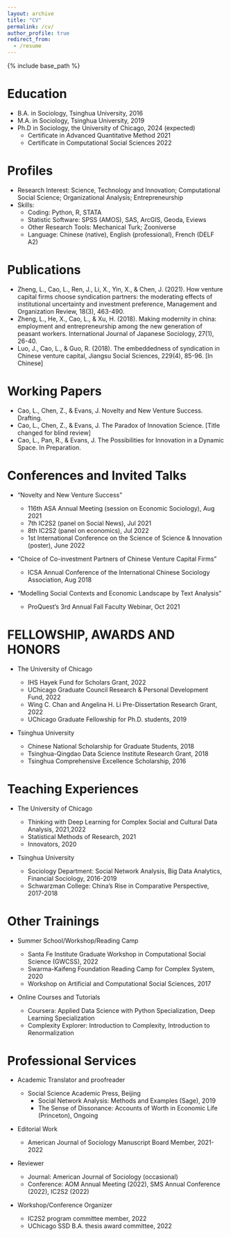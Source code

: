 ```yaml
---
layout: archive
title: "CV"
permalink: /cv/
author_profile: true
redirect_from:
  - /resume
---
```


{% include base_path %}

Education
======
* B.A. in Sociology, Tsinghua University,                                                    2016
* M.A. in Sociology, Tsinghua University,                                                    2019
* Ph.D in Sociology, the University of Chicago,                                              2024 (expected)
  * Certificate in Advanced Quantitative Method                                              2021
  * Certificate in Computational Social Sciences                                             2022


Profiles
======
* Research Interest: Science, Technology and Innovation; Computational Social Science; Organizational Analysis; Entrepreneurship
* Skills: 
  * Coding: Python, R, STATA
  * Statistic Software: SPSS (AMOS), SAS, ArcGIS, Geoda, Eviews
  * Other Research Tools: Mechanical Turk; Zooniverse
  * Language: Chinese (native), English (professional), French (DELF A2)


Publications
======
* Zheng, L., Cao, L., Ren, J., Li, X., Yin, X., & Chen, J. (2021). How venture capital firms choose syndication partners: the moderating effects of institutional uncertainty and investment preference, Management and Organization Review, 18(3), 463-490. 
* Zheng, L., He, X., Cao, L., & Xu, H. (2018). Making modernity in china: employment and entrepreneurship among the new generation of peasant workers. International Journal of Japanese Sociology, 27(1), 26-40.
* Luo, J., Cao, L., & Guo, R. (2018). The embeddedness of syndication in Chinese venture capital, Jiangsu Social Sciences, 229(4), 85-96. [In Chinese]
  

Working Papers
======
* Cao, L., Chen, Z., & Evans, J. Novelty and New Venture Success. Drafting. 
* Cao, L., Chen, Z., & Evans, J. The Paradox of Innovation Science. [Title changed for blind review]
* Cao, L., Pan, R., & Evans, J. The Possibilities for Innovation in a Dynamic Space. In Preparation.


Conferences and Invited Talks
======
* “Novelty and New Venture Success”                                           
  * 116th ASA Annual Meeting (session on Economic Sociology),                                 Aug 2021
  * 7th IC2S2 (panel on Social News),                                                         Jul 2021
  * 8th IC2S2 (panel on economics),                                                           Jul 2022
  * 1st International Conference on the Science of Science & Innovation (poster),             June 2022 
* “Choice of Co-investment Partners of Chinese Venture Capital Firms”                                                                 
  * ICSA Annual Conference of the International Chinese Sociology Association,                Aug 2018

* “Modelling Social Contexts and Economic Landscape by Text Analysis”               
  * ProQuest’s 3rd Annual Fall Faculty Webinar,                                               Oct 2021


FELLOWSHIP, AWARDS AND HONORS
======
* The University of Chicago
  * IHS Hayek Fund for Scholars Grant,                                                        2022
  * UChicago Graduate Council Research & Personal Development Fund,                           2022
  * Wing C. Chan and Angelina H. Li Pre-Dissertation Research Grant,                          2022
  * UChicago Graduate Fellowship for Ph.D. students,                                          2019

* Tsinghua University
  * Chinese National Scholarship for Graduate Students,                                       2018   
  * Tsinghua-Qingdao Data Science Institute Research Grant,                                   2018                                                               
  * Tsinghua Comprehensive Excellence Scholarship,                                            2016


Teaching Experiences
======
* The University of Chicago
  * Thinking with Deep Learning for Complex Social and Cultural Data Analysis,                2021,2022
  * Statistical Methods of Research,                                                          2021
  * Innovators,                                                                               2020

* Tsinghua University
  * Sociology Department: Social Network Analysis, Big Data Analytics, Financial Sociology,   2016-2019
  * Schwarzman College: China’s Rise in Comparative Perspective,                              2017-2018                                            


Other Trainings
======
* Summer School/Workshop/Reading Camp
  * Santa Fe Institute Graduate Workshop in Computational Social Science (GWCSS),           2022
  * Swarma-Kaifeng Foundation Reading Camp for Complex System,                              2020
  * Workshop on Artificial and Computational Social Sciences, 	                           2017

* Online Courses and Tutorials                                                     
  * Coursera: Applied Data Science with Python Specialization, Deep Learning Specialization
  * Complexity Explorer: Introduction to Complexity, Introduction to Renormalization


Professional Services
======
* Academic Translator and proofreader
  * Social Science Academic Press, Beijing
    * Social Network Analysis: Methods and Examples (Sage),	                           2019
    * The Sense of Dissonance: Accounts of Worth in Economic Life (Princeton),              Ongoing

* Editorial Work
  * American Journal of Sociology Manuscript Board Member,                                  2021-2022

* Reviewer
  * Journal: American Journal of Sociology (occasional)                               
  * Conference: AOM Annual Meeting (2022), SMS Annual Conference (2022), IC2S2 (2022)                                 

* Workshop/Conference Organizer
  * IC2S2 program committee member,                                                         2022
  * UChicago SSD B.A. thesis award committee,                                               2022 

